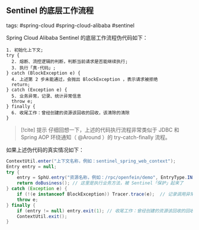 ## Sentinel 的底层工作流程

tags: #spring-cloud #spring-cloud-alibaba #sentinel 

Spring Cloud Alibaba Sentinel 的底层工作流程伪代码如下：

```text
1. 初始化上下文;
try {
  2. 熔断、流控逻辑的判断，判断当前请求是否能继续执行;
  3. 执行「真·代码」;
} catch (BlockException e) {
  4. 上述第 2 步未能通过，会抛出 BlockException ，表示请求被拒绝
  return;
} catch (Exception e) {
  5. 业务异常，记录、统计异常信息
  throw e;
} finally {
  6. 收尾工作：曾经创建的资源该回收的回收，该清除的清除
}
```

> [!cite] 提示
> 仔细回想一下，上述的代码执行流程非常类似于 JDBC 和 Spring AOP 环绕通知（ @Around ）的 try-catch-finally 流程。

如果上述伪代码的真实情况如下：

```java
ContextUtil.enter("上下文名称，例如：sentinel_spring_web_context");
Entry entry = null;
try {
    entry = SphU.entry("资源名称，例如：/rpc/openfein/demo", EntryType.IN or EntryType.OUT ); // 这背后有一个 Slot 链
    return doBusiness(); // 这里是执行业务方法，被 Sentinel「保护」起来了
} catch (Exception e) {
    if (!(e instanceof BlockException)) Tracer.trace(e);  // 记录调用异常
    throw e;
} finally {
    if (entry != null) entry.exit(1); // 收尾工作：曾经创建的资源该回收的回收，该清除的清除
    ContextUtil.exit();
}
```

